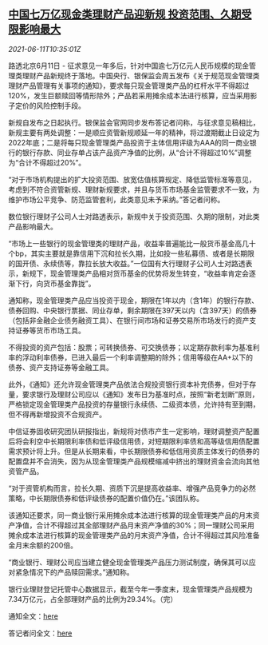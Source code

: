 <!--1623412863000-->
[中国七万亿现金类理财产品迎新规 投资范围、久期受限影响最大](https://cn.reuters.com/article/china-wealth-management-market-rules-061-idCNKCS2DN11V)
------

<div><i>2021-06-11T10:35:01Z</i></div><p>路透北京6月11日 - 征求意见一年多后，针对中国逾七万亿元人民币规模的现金管理类理财产品新规终于落地。中国央行、银保监会周五发布《关于规范现金管理类理财产品管理有关事项的通知》，要求每只现金管理类产品的杠杆水平不得超过120%，发生巨额赎回等情形除外；产品若采用摊余成本法进行核算，应当采用影子定价的风险控制手段。</p><p>新规自发布之日起执行。银保监会官网同步发布答记者问称，与征求意见稿相比，新规主要有两处调整：一是顺应资管新规顺延一年的精神，将过渡期截止日设定为2022年底；二是将每只现金管理类产品投资于主体信用评级为AAA的同一商业银行的银行存款、同业存单占该产品资产净值的比例，从“合计不得超过10%”调整为“合计不得超过20%”。</p><p>“对于市场机构提出的扩大投资范围、放宽估值核算规定、降低监管标准等意见，考虑到不符合资管新规、理财新规要求，并且与货币市场基金监管要求不一致，为维护市场公平竞争、防范监管套利，此类意见未予采纳。”答记者问称。</p><p>数位银行理财子公司人士对路透表示，新规中关于投资范围、久期的限制，对此类产品影响最大。</p><p>“市场上一些银行的现金管理类的理财产品，收益率普遍能比一般货币基金高几十个bp，其实主要就是靠信用下沉和拉长久期，比如投一些私募债、或者是长期限的国开债、永续债等，靠拉长放大收益。”一位国有大行理财子公司人士对路透表示，新规下，现金管理类产品相对货币基金的优势将发生转变，“收益率肯定会逐渐下行，向货币基金靠拢”。</p><p>通知称，现金管理类产品应当投资于现金，期限在1年以内（含1年）的银行存款、债券回购、中央银行票据、同业存单，剩余期限在397天以内（含397天）的债券（包括非金融企业债务融资工具）、在银行间市场和证券交易所市场发行的资产支持证券等货币市场工具。</p><p>不得投资的资产包括：股票；可转换债券、可交换债券；以定期存款利率为基准利率的浮动利率债券，已进入最后一个利率调整期的除外；信用等级在AA+以下的债券、资产支持证券等金融工具。</p><p>此外，《通知》还允许现金管理类产品依法合规投资银行资本补充债券，但对于存量，要求银行及理财公司应以《通知》发布日为基准时点，按照“新老划断”原则，严格锁定现金管理类产品投资的存量银行永续债、二级资本债，允许持有至到期，但不得再新增投资不合规资产。</p><p>中信证券固收研究团队研报指出，新规将对债市产生一定影响，理财调整资产配置后将会利空中长期限利率债和低评级信用债，对短期限利率债和高等级信用债配置需求预计将上升。但是从长期来看，中长期限债券和低信用资质主体发行的债券的配置盘并不会消失，因为从现金管理类产品规模缩减中挤出的理财资金会流向其他资管产品。</p><p>“对于资管机构而言，拉长久期、资质下沉是提高收益率、增强产品竞争力的必然策略，中长期限债券和低评级债券的配置价值仍在。”该团队称。</p><p>该通知还要求，同一商业银行采用摊余成本法进行核算的现金管理类产品的月末资产净值，合计不得超过其全部理财产品月末资产净值的30%；同一理财公司采用摊余成本法进行核算的现金管理类产品的月末资产净值，合计不得超过其风险准备金月末余额的200倍。</p><p>“商业银行、理财公司应当建立健全现金管理类产品压力测试制度，确保其可以应对紧急情况下的产品赎回需求。”通知称。</p><p>银行业理财登记托管中心数据显示，截至今年一季度末，现金管理类产品规模为7.34万亿元，占全部理财产品的比例为29.34%。（完）</p><p>通知全文：<a href="https://www.cbirc.gov.cn/cn/view/pages/ItemDetail.html?docId=989851&amp;itemId=928">here</a></p><p>答记者问全文：<a href="http://www.cbirc.gov.cn/cn/view/pages/ItemDetail.html?docId=989867&amp;itemId=915">here</a></p>
